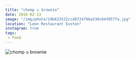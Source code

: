 ```yaml
---
title: "chomp 🔝 brownie"
date: 2016-02-13
image: "/img/photo/19b623522ccd872478ba530c04f057fa.jpg"
location: "Leon Restaurant Euston"
instagram: true
tags:
 - food
---
```


![chomp 🔝 brownie](/img/photo/19b623522ccd872478ba530c04f057fa.jpg)

